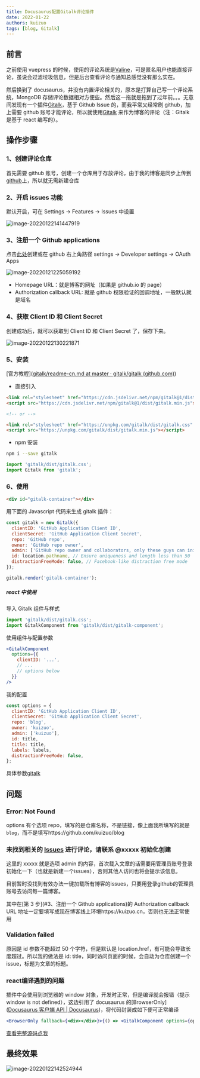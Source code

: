 ```yaml
---
title: Docusaurus配置Gitalk评论插件
date: 2022-01-22
authors: kuizuo
tags: [blog, Gitalk]
---
```


## 前言

之前使用 vuepress 的时候，使用的评论系统是[Valine](https://valine.js.org/)，可是匿名用户也能直接评论，虽说会过滤垃圾信息，但是后台查看评论与通知总感觉没有那么实在。

然后换到了 docusaurus，并没有内置评论相关的，原本是打算自己写一个评论系统，MongoDB 存储评论数据相对方便些。然后这一拖就是拖到了过年前。。。无意间发现有一个插件[Gitalk](https://gitalk.github.io/)，基于 Github Issue 的，而我平常又经常刷 github，加上需要 github 账号才能评论，所以就使用[Gitalk](https://gitalk.github.io/) 来作为博客的评论（注：Gitalk 是基于 react 编写的）。

<!-- truncate -->

## 操作步骤

### 1、创建评论仓库

首先需要 github 账号，创建一个仓库用于存放评论，由于我的博客是同步上传到[github](https://github.com/kuizuo/blog)上，所以就无需新建仓库

### 2、开启 issues 功能

默认开启，可在 Settings -> Features -> Issues 中设置

![image-20220122141447919](https://img.kuizuo.cn/20220122141447.png)

### 3、注册一个 Github applications

点击[此处](https://github.com/settings/developers)创建或在 github 右上角路径 settings -> Developer settings -> OAuth Apps

![image-20220121225059192](https://img.kuizuo.cn/20220121225106.png)

- Homepage URL：就是博客的网址（如果是 github.io 的 page）
- Authorization callback URL: 就是 github 权限验证的回调地址，一般默认就是域名

### 4、获取 Client ID 和 Client Secret

创建成功后，就可以获取到 Client ID 和 Client Secret 了，保存下来。

![image-20220122130221871](https://img.kuizuo.cn/20220122130222.png)

### 5、安装

[官方教程]([gitalk/readme-cn.md at master · gitalk/gitalk (github.com)](https://github.com/gitalk/gitalk/blob/master/readme-cn.md#安装))

- 直接引入

```html
<link rel="stylesheet" href="https://cdn.jsdelivr.net/npm/gitalk@1/dist/gitalk.css" />
<script src="https://cdn.jsdelivr.net/npm/gitalk@1/dist/gitalk.min.js"></script>

<!-- or -->

<link rel="stylesheet" href="https://unpkg.com/gitalk/dist/gitalk.css" />
<script src="https://unpkg.com/gitalk/dist/gitalk.min.js"></script>
```

- npm 安装

```sh
npm i --save gitalk
```

```javascript
import 'gitalk/dist/gitalk.css';
import Gitalk from 'gitalk';
```

### 6、使用

```html
<div id="gitalk-container"></div>
```

用下面的 Javascript 代码来生成 gitalk 插件：

```javascript
const gitalk = new Gitalk({
  clientID: 'GitHub Application Client ID',
  clientSecret: 'GitHub Application Client Secret',
  repo: 'GitHub repo',
  owner: 'GitHub repo owner',
  admin: ['GitHub repo owner and collaborators, only these guys can initialize github issues'],
  id: location.pathname, // Ensure uniqueness and length less than 50
  distractionFreeMode: false, // Facebook-like distraction free mode
});

gitalk.render('gitalk-container');
```

##### react 中使用

导入 Gitalk 组件与样式

```jsx
import 'gitalk/dist/gitalk.css';
import GitalkComponent from 'gitalk/dist/gitalk-component';
```

使用组件与配置参数

```jsx
<GitalkComponent
  options={{
    clientID: '...',
    // ...
    // options below
  }}
/>
```

我的配置

```javascript
const options = {
  clientID: 'GitHub Application Client ID',
  clientSecret: 'GitHub Application Client Secret',
  repo: 'blog',
  owner: 'kuizuo',
  admin: ['kuizuo'],
  id: title,
  title: title,
  labels: labels,
  distractionFreeMode: false,
};
```

具体参数[gitalk](https://github.com/gitalk/gitalk/blob/master/readme-cn.md#设置)

## 问题

### Error: Not Found

options 有个选项 repo，填写的是仓库名称，不是链接，像上面我所填写的就是`blog`，而不是填写https://github.com/kuizuo/blog

### 未找到相关的 [Issues](https://github.com/kuizuo/blog/issues) 进行评论，请联系 @xxxxx 初始化创建

这里的 xxxxx 就是选项 admin 的内容，首次载入文章的话需要用管理员账号登录初始化一下（也就是新建一个issues），否则其他人访问也将会提示该信息。

目前暂时没找到有效办法一键加载所有博客的issues，只要用登录github的管理员账号去访问每一篇博客。

其中在[第 3 步](#3、注册一个 Github applications)的 Authorization callback URL 地址一定要填写成现在博客线上环境https://kuizuo.cn，否则也无法正常使用

### Validation failed

原因是 id 参数不能超过 50 个字符，但是默认是 location.href，有可能会导致长度超过。所以我的做法是 id: title，同时访问页面的时候，会自动为仓库创建一个 issue，标题为文章的标题。

### react编译遇到的问题

插件中会使用到浏览器的 window 对象，开发时正常，但是编译就会报错（提示window is not defined），这边引用了 docusaurus 的[BrowserOnly]([Docusaurus 客户端 API | Docusaurus](https://docusaurus.io/zh-CN/docs/docusaurus-core#browseronly))，将代码封装成如下便可正常编译

```jsx
<BrowserOnly fallback={<div></div>}>{() => <GitalkComponent options={options} />}</BrowserOnly>
```

[查看完整源码点我](https://github.com/kuizuo/blog/blob/main/src/theme/BlogPostPage/index.jsx)

## 最终效果

![image-20220122142524944](https://img.kuizuo.cn/20220122142525.png)